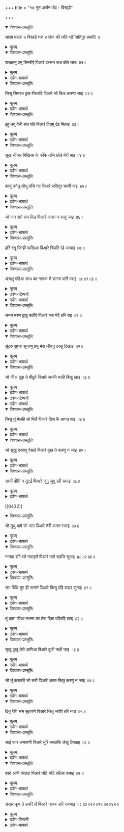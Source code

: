 +++
title = "१७ गुरु अर्जन-देव - बिरहड़े"

+++

<details open><summary>विश्वास-प्रस्तुतिः</summary>

आसा महला ५ बिरहड़े घरु ४ छंता की जति ੴ सतिगुर प्रसादि ॥
</details>

<details><summary>मूलम्</summary>

आसा महला ५ बिरहड़े घरु ४ छंता की जति ੴ सतिगुर प्रसादि ॥
</details>

<details open><summary>विश्वास-प्रस्तुतिः</summary>

पारब्रहमु प्रभु सिमरीऐ पिआरे दरसन कउ बलि जाउ ॥१॥
</details>

<details><summary>मूलम्</summary>

पारब्रहमु प्रभु सिमरीऐ पिआरे दरसन कउ बलि जाउ ॥१॥
</details>

<details><summary>दर्पण-भाषार्थ</summary>

पद्अर्थ: बल जाउ = मैं कुर्बान जाता हूँ।1।  
अर्थ: हे प्यारे! सदा परमात्मा का स्मरण करना चाहिए, मैं उस परमात्मा के दर्शन से सदके जाता हूँ।1।
</details>

<details open><summary>विश्वास-प्रस्तुतिः</summary>

जिसु सिमरत दुख बीसरहि पिआरे सो किउ तजणा जाइ ॥२॥
</details>

<details><summary>मूलम्</summary>

जिसु सिमरत दुख बीसरहि पिआरे सो किउ तजणा जाइ ॥२॥
</details>

<details><summary>दर्पण-भाषार्थ</summary>

पद्अर्थ: बीसरहि = भूल जाते हैं। सो = उस (प्रभु) को।2।  
अर्थ: हे प्यारे! जिस परमात्मा का स्मरण करने से सारे दुख भूल जाते हैं, उसे त्यागना नहीं चाहिए।2।
</details>

<details open><summary>विश्वास-प्रस्तुतिः</summary>

इहु तनु वेची संत पहि पिआरे प्रीतमु देइ मिलाइ ॥३॥
</details>

<details><summary>मूलम्</summary>

इहु तनु वेची संत पहि पिआरे प्रीतमु देइ मिलाइ ॥३॥
</details>

<details><summary>दर्पण-भाषार्थ</summary>

पद्अर्थ: वेची = मैं बेच दूँ। संत पहि = गुरु के पास। देइ मिलाइ = मिला देता है।3।  
अर्थ: हे प्यारे! मैं तो अपना ये शरीर उस गुरु के पास बेचने को तैयार हूँ जो प्रीतम-प्रभु से मिला देता है।3।
</details>

<details open><summary>विश्वास-प्रस्तुतिः</summary>

सुख सीगार बिखिआ के फीके तजि छोडे मेरी माइ ॥४॥
</details>

<details><summary>मूलम्</summary>

सुख सीगार बिखिआ के फीके तजि छोडे मेरी माइ ॥४॥
</details>

<details><summary>दर्पण-भाषार्थ</summary>

पद्अर्थ: बिखिआ = माया। माइ = हे माँ!।4।  
अर्थ: हे मेरी माँ! मैंने माया के सुख माया के सुहज सभ त्याग दिए हैं (नाम-रस के मुकाबले में ये सारे) बेस्वादे हैं।4।
</details>

<details open><summary>विश्वास-प्रस्तुतिः</summary>

कामु क्रोधु लोभु तजि गए पिआरे सतिगुर चरनी पाइ ॥५॥
</details>

<details><summary>मूलम्</summary>

कामु क्रोधु लोभु तजि गए पिआरे सतिगुर चरनी पाइ ॥५॥
</details>

<details><summary>दर्पण-भाषार्थ</summary>

पद्अर्थ: पाइ = पड़ के।5।  
अर्थ: हे प्यारे! जब से मैं गुरु के चरणों में जा लगा हूँ, काम, क्रोध, लोभ, मोह सारे मेरा पीछा छोड़ गए हैं।5।
</details>

<details open><summary>विश्वास-प्रस्तुतिः</summary>

जो जन राते राम सिउ पिआरे अनत न काहू जाइ ॥६॥
</details>

<details><summary>मूलम्</summary>

जो जन राते राम सिउ पिआरे अनत न काहू जाइ ॥६॥
</details>

<details><summary>दर्पण-भाषार्थ</summary>

पद्अर्थ: अनत = अन्यत्र, किसी और जगह। जाइ = जांदा।6।  
अर्थ: हे प्यारे! जो मनुष्य परमात्मा के प्रेम रंग से रंगे जाते हैं (परमात्मा को छोड़ के उनमें से कोई भी) किसी और जगह नहीं जाता।6।
</details>

<details open><summary>विश्वास-प्रस्तुतिः</summary>

हरि रसु जिन्ही चाखिआ पिआरे त्रिपति रहे आघाइ ॥७॥
</details>

<details><summary>मूलम्</summary>

हरि रसु जिन्ही चाखिआ पिआरे त्रिपति रहे आघाइ ॥७॥
</details>

<details><summary>दर्पण-भाषार्थ</summary>

पद्अर्थ: रहे अघाइ = तृप्त रहते हैं।7।  
अर्थ: हे भाई! जो मनुष्य परमात्मा के नाम का स्वाद चख लेते हैं वह (मायावी पदार्थों से) तृप्त हो जाते हैं, अघा जाते हैं।7।
</details>

<details open><summary>विश्वास-प्रस्तुतिः</summary>

अंचलु गहिआ साध का नानक भै सागरु पारि पराइ ॥८॥१॥३॥
</details>

<details><summary>मूलम्</summary>

अंचलु गहिआ साध का नानक भै सागरु पारि पराइ ॥८॥१॥३॥
</details>

<details><summary>दर्पण-टिप्पनी</summary>

नोट: बिरहड़े = बिरह भरे। ये ‘बिरहड़े’ गिनती के 3 हैं, अष्टपदियों में ही गिने गए हैं। जति = चाल। इनकी चाल छंतों वाली है।
</details>

<details><summary>दर्पण-भाषार्थ</summary>

पद्अर्थ: अंचलु = पल्ला। गहिआ = पकड़ा। साध = गुरु। भै = भयानक। पारि पराइ = पार परै।8।  
अर्थ: हे नानक! जिस मनुष्य ने गुरु का पल्ला पकड़ लिया वह इस भयानक संसार-समुंदर से पार लंघ जाता है।8।1।3।
</details>

<details open><summary>विश्वास-प्रस्तुतिः</summary>

जनम मरण दुखु कटीऐ पिआरे जब भेटै हरि राइ ॥१॥
</details>

<details><summary>मूलम्</summary>

जनम मरण दुखु कटीऐ पिआरे जब भेटै हरि राइ ॥१॥
</details>

<details><summary>दर्पण-भाषार्थ</summary>

पद्अर्थ: कटीऐ = काटा जाता है। हरि राइ = प्रभु पातशाह।1।  
अर्थ: हे प्यारे! जब प्रभु-पातशाह मिल जाता है तब जनम-मरण के चक्कर का दुख काटा जाता है।1।
</details>

<details open><summary>विश्वास-प्रस्तुतिः</summary>

सुंदरु सुघरु सुजाणु प्रभु मेरा जीवनु दरसु दिखाइ ॥२॥
</details>

<details><summary>मूलम्</summary>

सुंदरु सुघरु सुजाणु प्रभु मेरा जीवनु दरसु दिखाइ ॥२॥
</details>

<details><summary>दर्पण-भाषार्थ</summary>

पद्अर्थ: सुघरु = सुघड़, सुंदर आत्मिक घाड़त वाला, कुशलता वाला। सुजाणु = सुजान। जीवनु = जिंदगी। दिखाइ = दिखाता है।2।  
अर्थ: हे भाई! (मेरा) प्रभु (-पातशाह) सुंदर है कुशलता वाला है सियाना है, जब वह मुझे दीदार देता है तो मेरे अंदर जान पड़ जाती है (प्रभु का दीदार ही मेरी जिंदगी है)।2।
</details>

<details open><summary>विश्वास-प्रस्तुतिः</summary>

जो जीअ तुझ ते बीछुरे पिआरे जनमि मरहि बिखु खाइ ॥३॥
</details>

<details><summary>मूलम्</summary>

जो जीअ तुझ ते बीछुरे पिआरे जनमि मरहि बिखु खाइ ॥३॥
</details>

<details><summary>दर्पण-भाषार्थ</summary>

पद्अर्थ: जीअ = जीव। ते = से। बिखु = जहर। खाइ = खा के।3।
</details>

<details><summary>दर्पण-टिप्पनी</summary>

नोट: ‘जीअ’ है ‘जीउ’ का बहुवचन।
</details>

<details><summary>दर्पण-भाषार्थ</summary>

अर्थ: हे प्यारे प्रभु! जो जीव तुझसे विछुड़ जाते हैं वे (माया के मोह का) जहर खा के मानव जनम में आए हुए भी आत्मिक मौत मर जाते हैं।3।
</details>

<details open><summary>विश्वास-प्रस्तुतिः</summary>

जिसु तूं मेलहि सो मिलै पिआरे तिस कै लागउ पाइ ॥४॥
</details>

<details><summary>मूलम्</summary>

जिसु तूं मेलहि सो मिलै पिआरे तिस कै लागउ पाइ ॥४॥
</details>

<details><summary>दर्पण-भाषार्थ</summary>

पद्अर्थ: तिस कै पाइ = उसके पैरों सदके। लागउ = मैं लगता हूँ।4।  
अर्थ: (पर) हे प्यारे जीव! (जीवों के भी क्या वश?) जिस जीव को तू स्वयं (अपने साथ) मिलाता है वही तुझे मिलता है। मैं उस (भाग्यशाली) के चरणों में लगता है।4।
</details>

<details open><summary>विश्वास-प्रस्तुतिः</summary>

जो सुखु दरसनु पेखते पिआरे मुख ते कहणु न जाइ ॥५॥
</details>

<details><summary>मूलम्</summary>

जो सुखु दरसनु पेखते पिआरे मुख ते कहणु न जाइ ॥५॥
</details>

<details><summary>दर्पण-भाषार्थ</summary>

पद्अर्थ: पेखते = देखते हुए। मुख ते = मुंह से।5।  
अर्थ: हे प्यारे (प्रभु)! तेरे दर्शन करके जो आनंद (अनुभव होता है) वह मुंह से बयान नहीं किया जा सकता।5।
</details>

<details open><summary>विश्वास-प्रस्तुतिः</summary>

साची प्रीति न तुटई पिआरे जुगु जुगु रही समाइ ॥६॥
</details>

<details><summary>मूलम्</summary>

साची प्रीति न तुटई पिआरे जुगु जुगु रही समाइ ॥६॥
</details>

<details><summary>दर्पण-भाषार्थ</summary>

पद्अर्थ: तुटई = टूटती, टूटे। जुगु जुगु = हरेक युग में, सदा के लिए।6।  
अर्थ: हे प्यारे! जिसने सदा-स्थिर प्रभु के साथ पक्का प्यार डाल लिया, उसका वह प्यार कभी टूट नहीं सकता, वह प्यार तो युगों-युगों तक उसके हृदय में टिका रहता है।6।
</details>

[[0432]]
<details open><summary>विश्वास-प्रस्तुतिः</summary>

जो तुधु भावै सो भला पिआरे तेरी अमरु रजाइ ॥७॥
</details>

<details><summary>मूलम्</summary>

जो तुधु भावै सो भला पिआरे तेरी अमरु रजाइ ॥७॥
</details>

<details><summary>दर्पण-भाषार्थ</summary>

पद्अर्थ: अमरु = ना मरने वाली। रजाइ = रजा, हुक्म।7।  
अर्थ: हे प्यारे (प्रभु)! तेरा हुक्म अमिट है, जीवों के वास्ते वही काम भलाई वाला है जो तुझे अच्छा लगता है।7।
</details>

<details open><summary>विश्वास-प्रस्तुतिः</summary>

नानक रंगि रते नाराइणै पिआरे माते सहजि सुभाइ ॥८॥२॥४॥
</details>

<details><summary>मूलम्</summary>

नानक रंगि रते नाराइणै पिआरे माते सहजि सुभाइ ॥८॥२॥४॥
</details>

<details><summary>दर्पण-भाषार्थ</summary>

पद्अर्थ: माते = मस्त। सहजि = आत्मिक अडोलता में। सुभाइ = प्रेम में। रंगि = रंग में, प्यार में।8।  
अर्थ: हे नानक! (कह:) हे प्यारे! जो मनुष्य नारायण के प्रेम रंग में रंगे जाते हैं वे आत्मिक अडोलता में मस्त रहते हैं वे उसके प्रेम में मस्त रहते हैं।8।2।4।
</details>

<details open><summary>विश्वास-प्रस्तुतिः</summary>

सभ बिधि तुम ही जानते पिआरे किसु पहि कहउ सुनाइ ॥१॥
</details>

<details><summary>मूलम्</summary>

सभ बिधि तुम ही जानते पिआरे किसु पहि कहउ सुनाइ ॥१॥
</details>

<details><summary>दर्पण-भाषार्थ</summary>

पद्अर्थ: बिधि = ढंग। पाहि = पास। कहउ = मैं कहूँ। सुनाइ = सुनाके।1।  
अर्थ: हे प्यारे प्रभु! (तू अपने पैदा किए हुए जीवों को दातें देने के) सारे तरीकों को स्वयं ही जानता है। मैं और किसे सुना के कहूँ?।1।
</details>

<details open><summary>विश्वास-प्रस्तुतिः</summary>

तूं दाता जीआ सभना का तेरा दिता पहिरहि खाइ ॥२॥
</details>

<details><summary>मूलम्</summary>

तूं दाता जीआ सभना का तेरा दिता पहिरहि खाइ ॥२॥
</details>

<details><summary>दर्पण-भाषार्थ</summary>

पद्अर्थ: पहिरहि = पहनते हैं। खाइ = खाता है।2।  
अर्थ: हे प्रभु! सारे जीवों को दातें देने वाला तू स्वयं ही है। (सारे जीव तेरे ही दिए वस्त्र) पहनते हैं, (हरेक जीव तेरा ही दिया अन्न) खाता है।2।
</details>

<details open><summary>विश्वास-प्रस्तुतिः</summary>

सुखु दुखु तेरी आगिआ पिआरे दूजी नाही जाइ ॥३॥
</details>

<details><summary>मूलम्</summary>

सुखु दुखु तेरी आगिआ पिआरे दूजी नाही जाइ ॥३॥
</details>

<details><summary>दर्पण-भाषार्थ</summary>

पद्अर्थ: आगिआ = हुक्म। जाइ = जगह।3।  
अर्थ: हे प्यारे प्रभु! तेरे हुक्म में ही (जीव को) कभी सुख मिलता है कभी दुख। (तेरे बिना जीव के वास्ते) कोई और (आसरे की) जगह नहीं है।3।
</details>

<details open><summary>विश्वास-प्रस्तुतिः</summary>

जो तूं करावहि सो करी पिआरे अवरु किछु करणु न जाइ ॥४॥
</details>

<details><summary>मूलम्</summary>

जो तूं करावहि सो करी पिआरे अवरु किछु करणु न जाइ ॥४॥
</details>

<details><summary>दर्पण-भाषार्थ</summary>

पद्अर्थ: करी = मैं करता हूँ। अवरु = अन्य।4।  
अर्थ: हे प्यारे प्रभु! मैं वही कुछ कर सकता हूँ जो तू मुझसे करवाता है (तुझसे आक़ी हो के) और कुछ भी किया नहीं जा सकता।4।
</details>

<details open><summary>विश्वास-प्रस्तुतिः</summary>

दिनु रैणि सभ सुहावणे पिआरे जितु जपीऐ हरि नाउ ॥५॥
</details>

<details><summary>मूलम्</summary>

दिनु रैणि सभ सुहावणे पिआरे जितु जपीऐ हरि नाउ ॥५॥
</details>

<details><summary>दर्पण-भाषार्थ</summary>

पद्अर्थ: रैणि = रात। सुहावणे = सोहाने, सुखदाई। जितु = जिस में।5।  
अर्थ: हे प्यारे हरि! वे हरेक दिन-रात सारे सुहाने लगते हैं जब तेरा नाम स्मरण किया जाता है।5।
</details>

<details open><summary>विश्वास-प्रस्तुतिः</summary>

साई कार कमावणी पिआरे धुरि मसतकि लेखु लिखाइ ॥६॥
</details>

<details><summary>मूलम्</summary>

साई कार कमावणी पिआरे धुरि मसतकि लेखु लिखाइ ॥६॥
</details>

<details><summary>दर्पण-भाषार्थ</summary>

पद्अर्थ: साई = वही। धुरि = धुर से। मसतकि = माथे पर। लिखाइ = लिखा के।6।  
अर्थ: हे प्यारे प्रभु! तेरी धुर-दरगाह से (खुद अपने) माथे पर (कर्मों का जो) लेख लिखा के (हम जीव आए हैं, उस लेख के अनुसार) वही काम (हम जीव) कर सकते हैं।6।
</details>

<details open><summary>विश्वास-प्रस्तुतिः</summary>

एको आपि वरतदा पिआरे घटि घटि रहिआ समाइ ॥७॥
</details>

<details><summary>मूलम्</summary>

एको आपि वरतदा पिआरे घटि घटि रहिआ समाइ ॥७॥
</details>

<details><summary>दर्पण-भाषार्थ</summary>

पद्अर्थ: एको आपि = परमात्मा एक खुद ही। घटि घटि = हरेक घट में।7।  
अर्थ: हे प्यारे प्रभु! तू एक खुद ही (सारे जगत में) मौजूद है, हरेक शरीर में तू खुद ही टिका हुआ है।7।
</details>

<details open><summary>विश्वास-प्रस्तुतिः</summary>

संसार कूप ते उधरि लै पिआरे नानक हरि सरणाइ ॥८॥३॥२२॥१५॥२॥४२॥
</details>

<details><summary>मूलम्</summary>

संसार कूप ते उधरि लै पिआरे नानक हरि सरणाइ ॥८॥३॥२२॥१५॥२॥४२॥
</details>

<details><summary>दर्पण-टिप्पनी</summary>

नोट: अंक १ का भाव है ‘बिरहड़ा’ नंबर १।  
अंक ३; पिछली 2 अष्टपदियां महला ५ और ये १ बिरहड़ा। जोड़ = 3।
</details>

<details><summary>दर्पण-भाषार्थ</summary>

पद्अर्थ: कूप = कूआँ। ते = से, में से। उधारि लै = बचा ले।8।  
अर्थ: हे नानक! (कह:) हे हरि! मैं तेरी शरण आया हूँ मुझे (माया के मोह भरे) संसार कूँएं में से निकाल ले।8।3।22।15।2।42।
</details>
